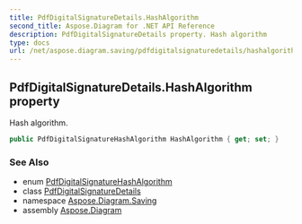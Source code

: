 ```yaml
---
title: PdfDigitalSignatureDetails.HashAlgorithm
second_title: Aspose.Diagram for .NET API Reference
description: PdfDigitalSignatureDetails property. Hash algorithm
type: docs
url: /net/aspose.diagram.saving/pdfdigitalsignaturedetails/hashalgorithm/
---
```

## PdfDigitalSignatureDetails.HashAlgorithm property

Hash algorithm.

```csharp
public PdfDigitalSignatureHashAlgorithm HashAlgorithm { get; set; }
```

### See Also

* enum [PdfDigitalSignatureHashAlgorithm](../../pdfdigitalsignaturehashalgorithm/)
* class [PdfDigitalSignatureDetails](../)
* namespace [Aspose.Diagram.Saving](../../pdfdigitalsignaturedetails/)
* assembly [Aspose.Diagram](../../../)


